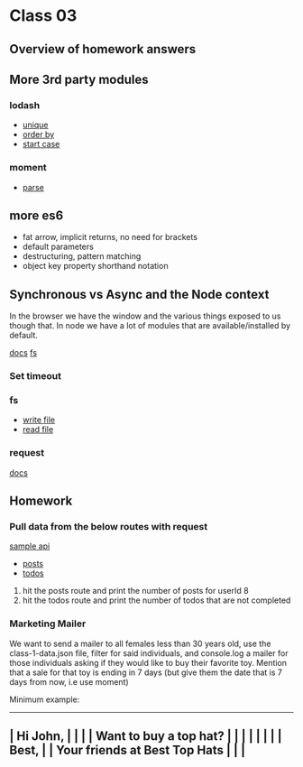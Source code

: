 
# Class 03

## Overview of homework answers

## More 3rd party modules

### lodash

- [unique](https://lodash.com/docs/4.17.15#uniq)
- [order by](https://lodash.com/docs/4.17.15#orderBy)
- [start case](https://lodash.com/docs/4.17.15#startCase)

### moment

- [parse](https://momentjs.com/docs/#/parsing/string-format/)

## more es6

- fat arrow, implicit returns, no need for brackets
- default parameters
- destructuring, pattern matching
- object key property shorthand notation

## Synchronous vs Async and the Node context

In the browser we have the window and the various things exposed to us though that. In node we have a lot of modules that are available/installed by default.

[docs](https://nodejs.org/docs/latest-v9.x/api/)
[fs](https://nodejs.org/docs/latest-v9.x/api/fs.html)

### Set timeout

### fs

- [write file](https://nodejs.org/docs/latest-v9.x/api/fs.html#fs_fs_writefile_file_data_options_callback)
- [read file](https://nodejs.org/docs/latest-v9.x/api/fs.html#fs_fs_readfile_path_options_callback)

### request

[docs](https://github.com/request/request)

## Homework

### Pull data from the below routes with request

[sample api](https://jsonplaceholder.typicode.com/)

- [posts](https://jsonplaceholder.typicode.com/posts)
- [todos](https://jsonplaceholder.typicode.com/todos)

1) hit the posts route and print the number of posts for userId 8
2) hit the todos route and print the number of todos that are not completed

### Marketing Mailer

We want to send a mailer to all females less than 30 years old, use the class-1-data.json file, filter for said individuals, and console.log a mailer for those individuals asking if they would like to buy their favorite toy. Mention that a sale for that toy is ending in 7 days (but give them the date that is 7 days from now, i.e use moment)

Minimum example:

----------------------------------------
| Hi John,                             |
|                                      |
| Want to buy a top hat?               |
|                                      |
|                                      |
|                                      |
| Best,                                |
| Your friends at Best Top Hats        |
|                                      |
----------------------------------------
